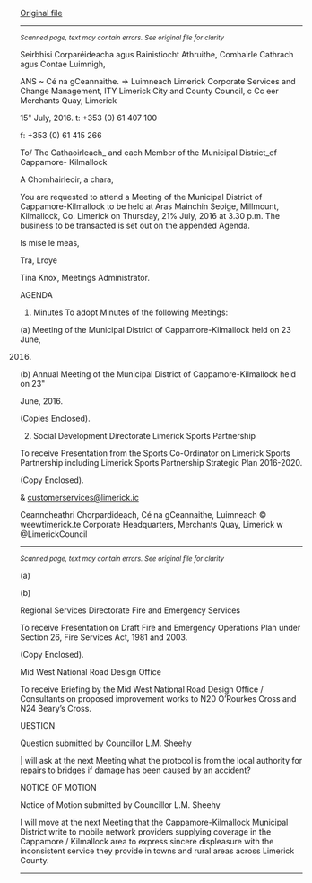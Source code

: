 [Original file](https://www.limerick.ie/sites/default/files/media/documents/2017-06/Agenda%20Meeting%20of%20Municipal%20District%20of%20.pdf)

---
*<small>Scanned page, text may contain errors. See original file for clarity</small>*  

Seirbhisi Corparéideacha agus Bainistiocht Athruithe,
Comhairle Cathrach agus Contae Luimnigh,

ANS ~ Cé na gCeannaithe.
=> Luimneach
Limerick Corporate Services and Change Management,
ITY Limerick City and County Council,
c Cc eer Merchants Quay,
Limerick

15" July, 2016. t: +353 (0) 61 407 100

f: +353 (0) 61 415 266

To/ The Cathaoirleach_ and each Member of the Municipal District_of Cappamore-
Kilmallock

A Chomhairleoir, a chara,

You are requested to attend a Meeting of the Municipal District of Cappamore-Kilmallock to be
held at Aras Mainchin Seoige, Millmount, Kilmallock, Co. Limerick on Thursday, 21% July, 2016
at 3.30 p.m. The business to be transacted is set out on the appended Agenda.

Is mise le meas,

Tra, Lroye

Tina Knox,
Meetings Administrator.

AGENDA

1. Minutes
To adopt Minutes of the following Meetings:

(a) Meeting of the Municipal District of Cappamore-Kilmallock held on 23 June,

2016.
(b) Annual Meeting of the Municipal District of Cappamore-Kilmallock held on 23"

June, 2016.

(Copies Enclosed).

2. Social Development Directorate
Limerick Sports Partnership

To receive Presentation from the Sports Co-Ordinator on Limerick Sports Partnership
including Limerick Sports Partnership Strategic Plan 2016-2020.

(Copy Enclosed).

& customerservices@limerick.ic

Ceanncheathri Chorpardideach, Cé na gCeannaithe, Luimneach © weewtimerick.te
Corporate Headquarters, Merchants Quay, Limerick w @LimerickCouncil


---
*<small>Scanned page, text may contain errors. See original file for clarity</small>*  

(a)

(b)

Regional Services Directorate
Fire and Emergency Services

To receive Presentation on Draft Fire and Emergency Operations Plan under Section 26,
Fire Services Act, 1981 and 2003.

(Copy Enclosed).

Mid West National Road Design Office

To receive Briefing by the Mid West National Road Design Office / Consultants on
proposed improvement works to N20 O’Rourkes Cross and N24 Beary’s Cross.

UESTION

Question submitted by Councillor L.M. Sheehy

| will ask at the next Meeting what the protocol is from the local authority for repairs to
bridges if damage has been caused by an accident?

NOTICE OF MOTION

Notice of Motion submitted by Councillor L.M. Sheehy

I will move at the next Meeting that the Cappamore-Kilmallock Municipal District write
to mobile network providers supplying coverage in the Cappamore / Kilmallock area to
express sincere displeasure with the inconsistent service they provide in towns and
rural areas across Limerick County.


---
